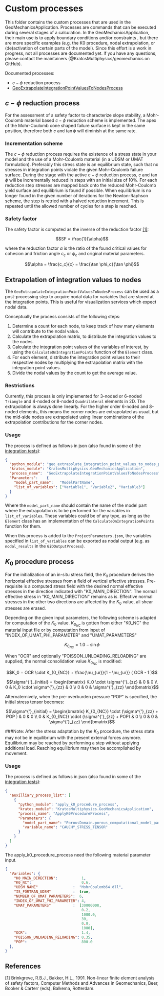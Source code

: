 # Custom processes

This folder contains the custom processes that are used in the GeoMechanicsApplication. Processes are commands that can be executed during several stages of a calculation. In the GeoMechanicsApplication, their main use is to apply boundary conditions and/or constraints , but there are more specific examples (e.g. the K0 procedure, nodal extrapolation, or (de)activation of certain parts of the model). Since this effort is a work in progress, not all processes are documented yet. If you have any questions, please contact the maintainers (@KratosMultiphysics/geomechanics on GitHub).

Documented processes:
- $c-\phi$ reduction process
- [GeoExtrapolateIntegrationPointValuesToNodesProcess](#extrapolation-of-integration-values-to-nodes)

## $c-\phi$ reduction process
For the assessment of a safety factor to characterize slope stability, a Mohr-Coulomb material based $c-\phi$ reduction 
scheme is implemented. The apex of the Mohr-Coulomb cone shaped failure surface is kept in the same position, 
therefore both $c$ and $\tan \phi$ will diminish at the same rate.

### Incrementation scheme
The $c-\phi$ reduction process requires the existence of a stress state in your model and the use of a Mohr-Coulomb material 
(in a UDSM or UMAT formulation). Preferably this stress state is an equilibrium state, such that no stresses in integration 
points violate the given Mohr-Coulomb failure surface. During the stage with the active $c-\phi$ reduction process, 
$c$ and $\tan \phi$ will be incrementally reduced in steps with an initial size of 10%. For each reduction step stresses are 
mapped back onto the reduced Mohr-Coulomb yield surface and equilibrium is found if possible. When equilibrium is no longer 
found in the given number of iterations for the Newton-Raphson scheme, the step is retried with a halved reduction increment. This is repeated until the allowed number of cycles for a step is reached.   

### Safety factor
The safety factor is computed as the inverse of the reduction factor [[1]](#1):

$$SF = \frac{1}{\alpha}$$

where the reduction factor $\alpha$ is the ratio of the found critical values for cohesion and friction angle $c_c$ or $\phi_c$ and original material parameters.

$$\alpha = \frac{c_c}{c} = \frac{\tan \phi_c}{\tan \phi}$$ 

## Extrapolation of integration values to nodes 
The `GeoExtrapolateIntegrationPointValuesToNodesProcess` can be used as a post-processing step to acquire nodal data for variables that are stored at the integration points. This is useful for visualization services which expect nodal data.

Conceptually the process consists of the following steps:
1. Determine a count for each node, to keep track of how many elements will contribute to the nodal value.
2. Calculate the extrapolation matrix, to distribute the integration values to the nodes.
3. Calculate the integration point values of the variables of interest, by using the `CalculateOnIntegrationPoints` function of the `Element` class.
4. For each element, distribute the integration point values to their respective nodes by multiplying the extrapolation matrix with the integration point values.
5. Divide the nodal values by the count to get the average value.

### Restrictions
Currently, this process is only implemented for 3-noded or 6-noded `Triangle` and 4-noded or 8-noded `Quadrilateral` elements in 2D. The extrapolation is always done linearly. For the higher order 6-noded and 8-noded elements, this means the corner nodes are extrapolated as usual, but the mid-side nodes are extrapolated using linear combinations of the extrapolation contributions for the corner nodes.

### Usage
The process is defined as follows in json (also found in some of the [integration tests](../tests/test_integration_node_extrapolation)):
```json
{
  "python_module": "geo_extrapolate_integration_point_values_to_nodes_process",
  "kratos_module": "KratosMultiphysics.GeoMechanicsApplication",
  "process_name":  "GeoExtrapolateIntegrationPointValuesToNodesProcess",
  "Parameters":    {
    "model_part_name":   "ModelPartName",
    "list_of_variables": ["Variable1", "Variable2", "Variable3"]
  }
}
```
Where the `model_part_name` should contain the name of the model part where the extrapolation is to be performed for the variables in `list_of_variables`. These variables could be of any type, as long as the `Element` class has an implementation of the `CalculateOnIntegrationPoints` function for them.


When this process is added to the `ProjectParameters.json`, the variables specified in `list_of_variables` can be exported as nodal output (e.g. as `nodal_results` in the `GiDOutputProcess`). 

## $K_0$ procedure process
For the initialization of an in-situ stress field, the $K_0$ procedure derives the horizontal effective stresses from a field of vertical effective stresses.
Pre-requisite is a computed stress field with the desired normal effective stresses in the direction indicated with "K0_MAIN_DIRECTION". The normal effective stress in "K0_MAIN_DIRECTION" remains as is. Effective normal stresses in the other two directions are affected by the $K_0$ value, all shear stresses are erased.


Depending on the given input parameters, the following scheme is adapted for computation of the $K_0$ value.
$K_{0_{NC}}$ is gotten from either "K0_NC" the material input file or by computation from input of "INDEX_OF_UMAT_PHI_PARAMETER" and "UMAT_PARAMETERS"

$$K_{0_{NC}} = 1.0 - \sin \phi$$

When "OCR" and optionally "POISSON_UNLOADING_RELOADING" are supplied, the normal consolidation value $K_{0_{NC}}$ is modified:

$$K_0 = OCR \cdot K_{0_{NC}} +  \frac{\nu_{ur}}{1 - \nu_{ur}} ( OCR - 1 )$$

$$\sigma^{'}_{initial} = \begin{bmatrix} K_0 \cdot \sigma^{'}_{zz} & 0 & 0 \\
                                         0 & K_0 \cdot \sigma^{'}_{zz} & 0 \\
                                         0 & 0 & \sigma^{'}_{zz} \end{bmatrix}$$

Alternaternively, when the pre-overburden pressure "POP" is specified, the initial stress tensor becomes:

$$\sigma^{'}_{initial} = \begin{bmatrix} K_{0_{NC}} \cdot (\sigma^{'}_{zz} + POP ) & 0 & 0 \\
                                         0 & K_{0_{NC}} \cdot (\sigma^{'}_{zz} + POP) & 0 \\
                                         0 & 0 & \sigma^{'}_{zz} \end{bmatrix}$$

###Note:
After the stress adaptation by the $K_0$ procedure, the stress state may not be in equilibrium with the present external forces anymore. Equilibrium may be reached by performing a step without applying additional load. Reaching equilibrium may then be accomplished by movement.

### Usage
The process is defined as follows in json (also found in some of the [integration tests](../tests/test_k0_procedure_process)):
```json
{
  "auxilliary_process_list": [
    {
      "python_module": "apply_k0_procedure_process",
      "kratos_module": "KratosMultiphysics.GeoMechanicsApplication",
      "process_name": "ApplyK0ProcedureProcess",
      "Parameters": {
        "model_part_name": "PorousDomain.porous_computational_model_part",
        "variable_name": "CAUCHY_STRESS_TENSOR"
      }
    }
  ]
}
```
The apply_k0_procedure_process need the following material parameter input.
```json
{
  "Variables": {
    "K0_MAIN_DIRECTION":           1,
    "K0_NC":                       0.6,
    "UDSM_NAME"                :  "MohrCoulomb64.dll",
    "IS_FORTRAN_UDSM"          :  true,
    "NUMBER_OF_UMAT_PARAMETERS":  6,
    "INDEX_OF_UMAT_PHI_PARAMETER": 4,
    "UMAT_PARAMETERS"          :  [30000000,
                                   0.2,
                                   1000.0,
                                   30,
                                   0.0,
                                   1000],
    "OCR":                         1.4,
    "POISSON_UNLOADING_RELOADING": 0.35,
    "POP":                         800.0
  },
}
```

## References
<a id="1">[1]</a> Brinkgreve, R.B.J., Bakker, H.L., 1991. Non-linear finite element analysis of safety factors, Computer Methods and Advances in Geomechanics, Beer, Booker & Carterr (eds), Balkema, Rotterdam.
